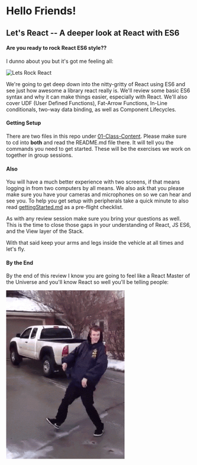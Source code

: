 # Hello Friends!


## Let's React -- A deeper look at React with ES6



#### Are you ready to rock React ES6 style??


I dunno about you but it's got me feeling all:

![Lets Rock React](images/rockIt.gif)


We're going to get deep down into the nitty-gritty of React using ES6 and see
just how awesome a library react really is. We'll review some basic ES6 syntax
and why it can make things easier, especially with React. We'll also cover UDF
(User Defined Functions), Fat-Arrow Functions, In-Line conditionals, two-way data binding, as well as Component Lifecycles.

#### Getting Setup

There are two files in this repo under [01-Class-Content](https://github.com/coding-boot-camp/student-tech-fellow/01-Class-Content).
Please make sure to cd into __both__ and read the README.md file there.
It will tell you the commands you need to get started. These will be the exercises we work on together in group sessions.

#### Also

You will have a much better experience with two screens, if that means logging in from two computers by all means. We also ask that you please make sure you have your cameras and microphones on so we can hear and see you. To help you get setup with peripherals take a quick minute to also read [gettingStarted.md](https://github.com/coding-boot-camp/student-tech-fellow/gettingStarted.md)
as a pre-flight checklist.

As with any review session make sure you bring your questions as well. This is the time to close those gaps in your understanding of React, JS ES6, and the View layer of the Stack.

With that said keep your arms and legs inside the vehicle at all times and let's fly.


#### By the End
By the end of this review I know you are going to feel like a React Master of the Universe and you'll know React so well you'll be telling people:

![Smooth](images/smooth.gif)

